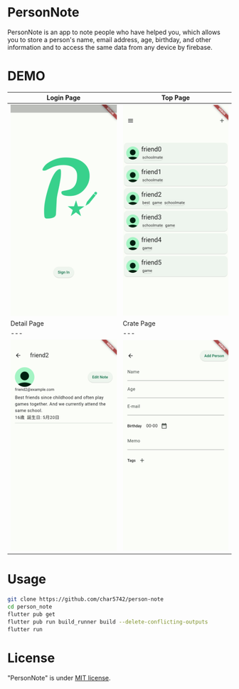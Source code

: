 # PersonNote
 
PersonNote is an app to note people who have helped you, which allows you to store a person's name, email address, age, birthday, and other information and to access the same data from any device by firebase.
 
# DEMO
 
Login Page | Top Page
--- | ---
![Login Page](screen_shots/login_page.png) | ![Top Page](screen_shots/top_page.png)
Detail Page | Crate Page
--- | ---
![Detail Page](screen_shots/detail_page.png) | ![Create Page](screen_shots/create_page.png)


 
# Usage
 
```bash
git clone https://github.com/char5742/person-note
cd person_note
flutter pub get
flutter pub run build_runner build --delete-conflicting-outputs
flutter run
```

 
# License
 
"PersonNote" is under [MIT license](https://en.wikipedia.org/wiki/MIT_License).
 